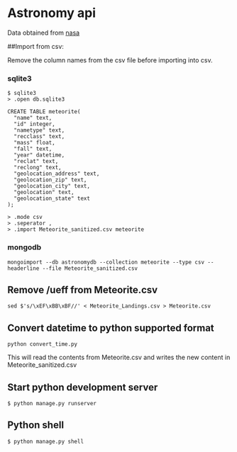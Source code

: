 # Astronomy api

Data obtained from [nasa](https://data.nasa.gov/view/ak9y-cwf9)

##Import from csv:

Remove the column names from the csv file before importing into csv.
### sqlite3
    $ sqlite3
    > .open db.sqlite3

    CREATE TABLE meteorite(
      "name" text,
      "id" integer,
      "nametype" text,
      "recclass" text,
      "mass" float,
      "fall" text,
      "year" datetime,
      "reclat" text,
      "reclong" text,
      "geolocation_address" text,
      "geolocation_zip" text,
      "geolocation_city" text,
      "geolocation" text,
      "geolocation_state" text
    );

    > .mode csv
    > .seperator ,
    > .import Meteorite_sanitized.csv meteorite

### mongodb
    mongoimport --db astronomydb --collection meteorite --type csv --headerline --file Meteorite_sanitized.csv

## Remove /ueff from Meteorite.csv
```sed $'s/\xEF\xBB\xBF//' < Meteorite_Landings.csv > Meteorite.csv```

## Convert datetime to python supported format
```python convert_time.py```

This will read the contents from Meteorite.csv and writes the new content in Meteorite_sanitized.csv

## Start python development server

```$ python manage.py runserver```

## Python shell

```$ python manage.py shell```
